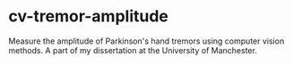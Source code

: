 # cv-tremor-amplitude
Measure the amplitude of Parkinson's hand tremors using computer vision methods. A part of my dissertation at the University of Manchester.
